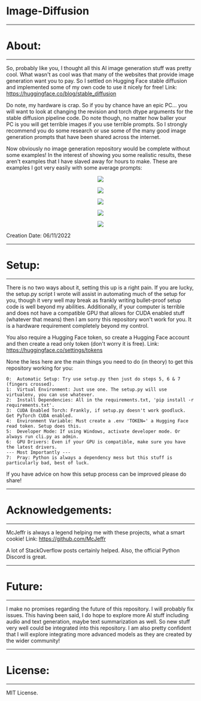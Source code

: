 # Image-Diffusion

***
# About:
---
So, probably like you, I thought all this AI image generation stuff was pretty cool. What wasn't as cool was that many of the websites that provide image generation want you to pay. So I settled on Hugging Face stable diffusion and implemented some of my own code to use it nicely for free!
Link: https://huggingface.co/blog/stable_diffusion

Do note, my hardware is crap. So if you by chance have an epic PC... you will want to look at changing the revision and torch dtype arguments for the stable diffusion pipeline code. Do note though, no matter how baller your PC is you will get terrible images if you use terrible prompts. So I strongly recommend you do some research or use some of the many good image generation prompts that have been shared across the internet.

Now obviously no image generation repository would be complete without some examples! In the interest of showing you some realistic results, these aren't examples that I have slaved away for hours to make. These are examples I got very easily with some average prompts:

<p align="center">
  <img src="https://github.com/Jamal135/Image-Diffusion/blob/main/media/example1.png?raw=true"/>
</p>
<p align="center">
  <img src="https://github.com/Jamal135/Image-Diffusion/blob/main/media/example2.png?raw=true"/>
</p>
<p align="center">
  <img src="https://github.com/Jamal135/Image-Diffusion/blob/main/media/example3.png?raw=true"/>
</p>
<p align="center">
  <img src="https://github.com/Jamal135/Image-Diffusion/blob/main/media/example4.png?raw=true"/>
</p>
<p align="center">
  <img src="https://github.com/Jamal135/Image-Diffusion/blob/main/media/example5.png?raw=true"/>
</p>

Creation Date: 06/11/2022

***
# Setup:
---
There is no two ways about it, setting this up is a right pain. If you are lucky, the setup.py script I wrote will assist in automating much of the setup for you, though it very well may break as frankly writing bullet-proof setup code is well beyond my abilities. Additionally, if your computer is terrible and does not have a compatible GPU that allows for CUDA enabled stuff (whatever that means) then I am sorry this repository won't work for you. It is a hardware requirement completely beyond my control.

You also require a Hugging Face token, so create a Hugging Face account and then create a read only token (don't worry it is free). 
Link: https://huggingface.co/settings/tokens

None the less here are the main things you need to do (in theory) to get this repository working for you:
```
0:  Automatic Setup: Try use setup.py then just do steps 5, 6 & 7 (fingers crossed).
1:  Virtual Environment: Just use one. The setup.py will use virtualenv, you can use whatever.
2:  Install Dependencies: All in the requirements.txt, 'pip install -r requirements.txt'.
3:  CUDA Enabled Torch: Frankly, if setup.py doesn't work goodluck. Get PyTorch CUDA enabled.
4:  Environment Variable: Must create a .env 'TOKEN=' a Hugging Face read token. Setup does this.
5:  Developer Mode: If using Windows, activate developer mode. Or always run cli.py as admin.
6:  GPU Drivers: Even if your GPU is compatible, make sure you have the latest drivers.
--- Most Importantly ---
7:  Pray: Python is always a dependency mess but this stuff is particularly bad, best of luck.
```

If you have advice on how this setup process can be improved please do share!
***
# Acknowledgements:
---
McJeffr is always a legend helping me with these projects, what a smart cookie!
Link: https://github.com/McJeffr

A lot of StackOverflow posts certainly helped. 
Also, the official Python Discord is great.

***
# Future:
---
I make no promises regarding the future of this repository. I will probably fix issues. This having been said, I do hope to explore more AI stuff including audio and text generation, maybe text summarization as well. So new stuff very well could be integrated into this repository. I am also pretty confident that I will explore integrating more advanced models as they are created by the wider community!

***
# License:
---
MIT License.
